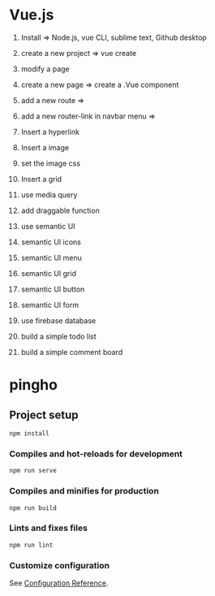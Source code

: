 # Vue.js

1. Install => Node.js, vue CLI, sublime text, Github desktop
2. create a new project => vue create
3. modify a page

4. create a new page => create a .Vue component
5. add a new route =>
6. add a new router-link in navbar menu =>
7. Insert a hyperlink
8. Insert a image
9. set the image css
10. Insert a grid
11. use media query

12. add draggable function

13. use semantic UI
14. semantic UI icons
15. semantic UI menu
16. semantic UI grid
17. semantic UI button
18. semantic UI form

19. use firebase database
20. build a simple todo list
21. build a simple comment board

# pingho

## Project setup
```
npm install
```

### Compiles and hot-reloads for development
```
npm run serve
```

### Compiles and minifies for production
```
npm run build
```

### Lints and fixes files
```
npm run lint
```

### Customize configuration
See [Configuration Reference](https://cli.vuejs.org/config/).
